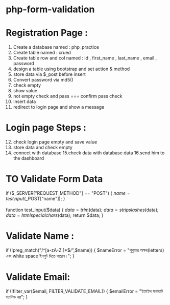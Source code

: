 # php-form-validation
# Registration Page : 
1. Create a database named : php_practice
2. Create table named : crued
3. Create table row and col named : id , first_name , last_name , email , password
4. design a table using bootstrap and set action & method
5. store data via $_post before insert  
6. Convert password via md5()
7. check empty
8. show value
9. not empty check and pass === confirm pass check 
10. insert data 
11. redirect to login page and show a message 


# Login page Steps : 
12. check login page empty and save value 
13. store data and check empty
14. connect with database
15.check data with database data 
16.send him to the dashboard 

# TO Validate Form Data 
if ($_SERVER["REQUEST_METHOD"] == "POST") {
  $name = test_input($_POST["name"]);
}

function test_input($data) {
  $data = trim($data);
  $data = stripslashes($data);
  $data = htmlspecialchars($data);
  return $data;
}

# Validate Name : 
if (!preg_match("/^[a-zA-Z ]*$/",$name)) {
    $nameError = "শুধুমাত্র অক্ষর(letters) এবং white space ইনপুট দিতে পারেন।";
}
# Validate Email: 
if (!filter_var($email, FILTER_VALIDATE_EMAIL)) {
  $emailError = "ইমেইল ফরম্যাট ভ্যালিড নয়";
}
